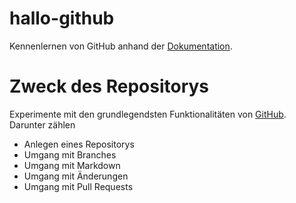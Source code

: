 # hallo-github
Kennenlernen von GitHub anhand der [Dokumentation][GitHub Hello World Dokumentation].

# Zweck des Repositorys
Experimente mit den grundlegendsten Funktionalitäten von [GitHub][GitHub Webseite]. Darunter zählen
+ Anlegen eines Repositorys
+ Umgang mit Branches
+ Umgang mit Markdown
+ Umgang mit Änderungen
+ Umgang mit Pull Requests


[GitHub Hello World Dokumentation]: https://docs.github.com/de/get-started/quickstart/hello-world
[GitHub Webseite]: https://github.com
